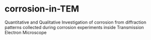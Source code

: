 # corrosion-in-TEM
Quantitative and Qualitative Investigation of corrosion from diffraction patterns collected during corrosion experiments inside Transmission Electron Microscope
